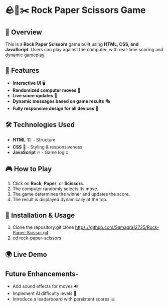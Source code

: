 # 🪨📜✂️ Rock Paper Scissors Game

## 🎯 Overview
This is a **Rock Paper Scissors** game built using **HTML, CSS, and JavaScript**. Users can play against the computer, with real-time scoring and dynamic gameplay.

## 🚀 Features
- **Interactive UI** 🖥️
- **Randomized computer moves** 🤖
- **Live score updates** 🔢
- **Dynamic messages based on game results** 🎭
- **Fully responsive design for all devices** 📱

## 🛠 Technologies Used
- **HTML** 🏗️ - Structure
- **CSS** 🎨 - Styling & responsiveness
- **JavaScript** 🔥 - Game logic

## 🎮 How to Play
1. Click on **Rock**, **Paper**, or **Scissors**.
2. The computer randomly selects its move.
3. The game determines the winner and updates the score.
4. The result is displayed dynamically at the top.

## 📌 Installation & Usage
1. Clone the repository:git clone https://github.com/Samagra12725/Rock-Paper-Scissor.git
2. cd rock-paper-scissors

## 🌍 Live Demo

## Future Enhancements-
- Add sound effects for moves 🔊
- Implement AI difficulty levels 🧠
- Introduce a leaderboard with persistent scores 📊

   
